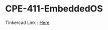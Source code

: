 # CPE-411-EmbeddedOS

Tinkercad Link : [Here](https://www.tinkercad.com/things/joX78AUJWBk?sharecode=qqb7bJMPupDvJ5OEBaN1gPOjeLgfx2_9YEaG20-KRO4 "ACT 6 - CPE 411")
